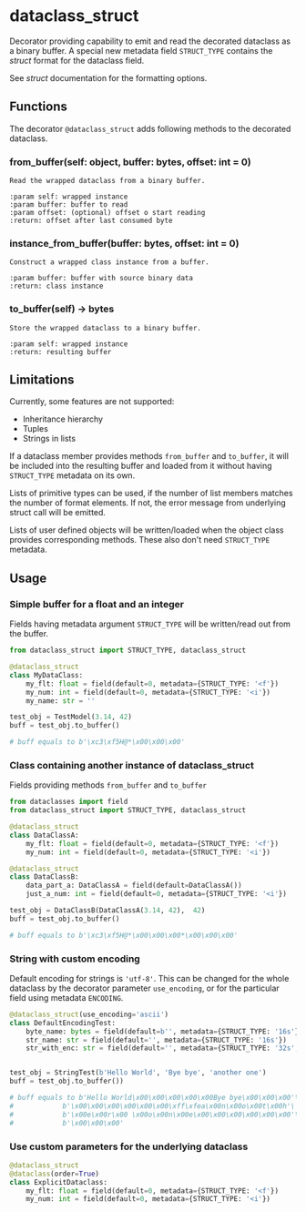 # dataclass_struct

Decorator providing capability to emit and read the decorated dataclass as a binary buffer.
A special new metadata field `STRUCT_TYPE` contains the *struct* format for the dataclass field.

See *struct* documentation for the formatting options.

## Functions

The decorator `@dataclass_struct` adds following methods 
to the decorated dataclass. 
 
### from_buffer(self: object, buffer: bytes, offset: int = 0)
    Read the wrapped dataclass from a binary buffer.

    :param self: wrapped instance
    :param buffer: buffer to read
    :param offset: (optional) offset o start reading
    :return: offset after last consumed byte

### instance_from_buffer(buffer: bytes, offset: int = 0)
    Construct a wrapped class instance from a buffer.
        
    :param buffer: buffer with source binary data
    :return: class instance

### to_buffer(self) -> bytes
    Store the wrapped dataclass to a binary buffer.
        
    :param self: wrapped instance
    :return: resulting buffer

## Limitations

Currently, some features are not supported:

- Inheritance hierarchy
- Tuples
- Strings in lists

If a dataclass member provides methods `from_buffer` and `to_buffer`, 
it will be included into the resulting buffer and loaded from it 
without having `STRUCT_TYPE` metadata on its own.

Lists of primitive types can be used, if the number of list members matches
the number of format elements. If not, the error message from underlying
struct call will be emitted.

Lists of user defined objects will be written/loaded when the object class
provides corresponding methods. These also don't need `STRUCT_TYPE` metadata.

## Usage

### Simple buffer for a float and an integer

Fields having metadata argument `STRUCT_TYPE`  will be written/read out from
the buffer.

```python
from dataclass_struct import STRUCT_TYPE, dataclass_struct

@dataclass_struct
class MyDataClass:
    my_flt: float = field(default=0, metadata={STRUCT_TYPE: '<f'})
    my_num: int = field(default=0, metadata={STRUCT_TYPE: '<i'})
    my_name: str = ''

test_obj = TestModel(3.14, 42)
buff = test_obj.to_buffer()

# buff equals to b'\xc3\xf5H@*\x00\x00\x00'
``` 

### Class containing another instance of dataclass_struct

Fields providing methods `from_buffer` and `to_buffer`

```python
from dataclasses import field
from dataclass_struct import STRUCT_TYPE, dataclass_struct

@dataclass_struct
class DataClassA:
    my_flt: float = field(default=0, metadata={STRUCT_TYPE: '<f'})
    my_num: int = field(default=0, metadata={STRUCT_TYPE: '<i'})

@dataclass_struct
class DataClassB:
    data_part_a: DataClassA = field(default=DataClassA())
    just_a_num: int = field(default=0, metadata={STRUCT_TYPE: '<i'})

test_obj = DataClassB(DataClassA(3.14, 42),  42)
buff = test_obj.to_buffer()

# buff equals to b'\xc3\xf5H@*\x00\x00\x00*\x00\x00\x00'
``` 


### String with custom encoding

Default encoding for strings is `'utf-8'`. This can be changed for the whole
dataclass by the decorator parameter `use_encoding`, or for the particular
field using metadata `ENCODING`.

```python
@dataclass_struct(use_encoding='ascii')
class DefaultEncodingTest:
    byte_name: bytes = field(default=b'', metadata={STRUCT_TYPE: '16s'})
    str_name: str = field(default='', metadata={STRUCT_TYPE: '16s'})
    str_with_enc: str = field(default='', metadata={STRUCT_TYPE: '32s', ENCODING: 'utf-16'})


test_obj = StringTest(b'Hello World', 'Bye bye', 'another one')
buff = test_obj.to_buffer())

# buff equals to b'Hello World\x00\x00\x00\x00\x00Bye bye\x00\x00\x00'\
#            b'\x00\x00\x00\x00\x00\x00\xff\xfea\x00n\x00o\x00t\x00h'\
#            b'\x00e\x00r\x00 \x00o\x00n\x00e\x00\x00\x00\x00\x00\x00'\
#            b'\x00\x00\x00'
```

### Use custom parameters for the underlying dataclass

```python
@dataclass_struct
@dataclass(order=True)
class ExplicitDataclass:
    my_flt: float = field(default=0, metadata={STRUCT_TYPE: '<f'})
    my_num: int = field(default=0, metadata={STRUCT_TYPE: '<i'})
```
